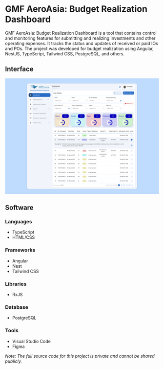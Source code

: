 # GMF AeroAsia: Budget Realization Dashboard
GMF AeroAsia: Budget Realization Dashboard is a tool that contains control and monitoring features for submitting and realizing investments and other operating expenses. It tracks the status and updates of received or paid IOs and POs. The project was developed for budget realization using Angular, NestJS, TypeScript, Tailwind CSS, PostgreSQL, and others.

## Interface
![Interface](https://raw.githubusercontent.com/luqmanherifa/luqman-herifa-personal-portfolio-v2/main/public/works/ocx.png)

## Software
### Languages
  - TypeScript
  - HTML/CSS

### Frameworks
  - Angular
  - Nest
  - Tailwind CSS

### Libraries
  - RxJS

### Database
  - PostgreSQL

### Tools
  - Visual Studio Code
  - Figma

*Note: The full source code for this project is private and cannot be shared publicly.*
